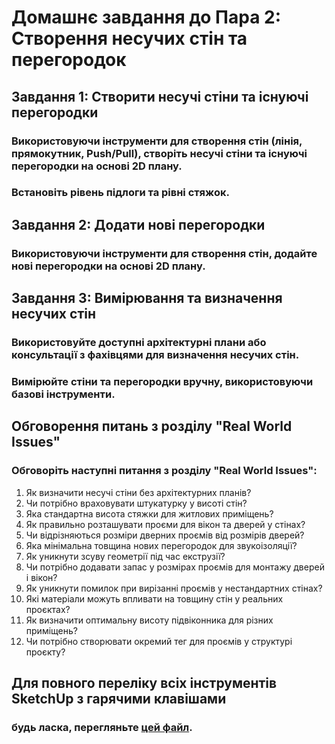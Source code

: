 # Домашнє завдання до Пара 2: Створення несучих стін та перегородок

## Завдання 1: Створити несучі стіни та існуючі перегородки
### Використовуючи інструменти для створення стін (лінія, прямокутник, Push/Pull), створіть несучі стіни та існуючі перегородки на основі 2D плану.
### Встановіть рівень підлоги та рівні стяжок.

## Завдання 2: Додати нові перегородки
### Використовуючи інструменти для створення стін, додайте нові перегородки на основі 2D плану.

## Завдання 3: Вимірювання та визначення несучих стін
### Використовуйте доступні архітектурні плани або консультації з фахівцями для визначення несучих стін.
### Вимірюйте стіни та перегородки вручну, використовуючи базові інструменти.

## Обговорення питань з розділу "Real World Issues"
### Обговоріть наступні питання з розділу "Real World Issues":
1. Як визначити несучі стіни без архітектурних планів?
2. Чи потрібно враховувати штукатурку у висоті стін?
3. Яка стандартна висота стяжки для житлових приміщень?
4. Як правильно розташувати проєми для вікон та дверей у стінах?
5. Чи відрізняються розміри дверних проємів від розмірів дверей?
6. Яка мінімальна товщина нових перегородок для звукоізоляції?
7. Як уникнути зсуву геометрії під час екструзії?
8. Чи потрібно додавати запас у розмірах проємів для монтажу дверей і вікон?
9. Як уникнути помилок при вирізанні проємів у нестандартних стінах?
10. Які матеріали можуть впливати на товщину стін у реальних проєктах?
11. Як визначити оптимальну висоту підвіконника для різних приміщень?
12. Чи потрібно створювати окремий тег для проємів у структурі проєкту?

## Для повного переліку всіх інструментів SketchUp з гарячими клавішами
### будь ласка, перегляньте [цей файл](sketchup-tools-hotkeys.md).
